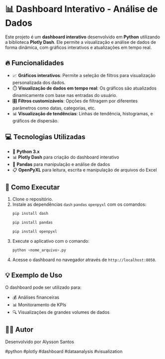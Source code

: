 ﻿# 📊 Dashboard Interativo - Análise de Dados

Este projeto é um **dashboard interativo** desenvolvido em **Python** utilizando a biblioteca **Plotly Dash**. Ele permite a visualização e análise de dados de forma dinâmica, com gráficos interativos e atualizações em tempo real.

## 🔥 Funcionalidades
- 📈 **Gráficos interativos**: Permite a seleção de filtros para visualização personalizada dos dados.
- ⏱️ **Visualização de dados em tempo real**: Os gráficos são atualizados dinamicamente com base nas entradas do usuário.
- 🎛️ **Filtros customizáveis**: Opções de filtragem por diferentes parâmetros como datas, categorias, etc.
- 📊 **Visualização de tendências**: Linhas de tendência, histogramas, e gráficos de dispersão.

## 💻 Tecnologias Utilizadas
- 🐍 **Python 3.x**
- 📊 **Plotly Dash** para criação do dashboard interativo
- 🐼 **Pandas** para manipulação e análise de dados
- 📋 **OpenPyXL** para leitura, escrita e manipulação de arquivos do Excel

## 🚀 Como Executar
1. Clone o repositório.
2. Instale as dependências `dash` `pandas` `openpyxl` com os comandos:
   ```bash
   pip install dash
   ```
   ```bash
   pip install pandas
   ```
   ```bash
   pip install openpyxl
   ```
3. Execute o aplicativo com o comando:
   ```bash
   python <nome_arquivo>.py
   ```
4. Acesse o dashboard no navegador através de `http://localhost:8050`.

## 💡 Exemplo de Uso
O dashboard pode ser utilizado para:
- 💰 Análises financeiras
- 📊 Monitoramento de KPIs
- 🔍 Visualizações de grandes volumes de dados

## 👨‍💻 Autor
Desenvolvido por Alysson Santos

#python #plotly #dashboard #dataanalysis #visualization

